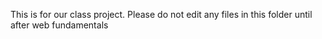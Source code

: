 This is for our class project.  Please do not edit any files in this folder until after web fundamentals
